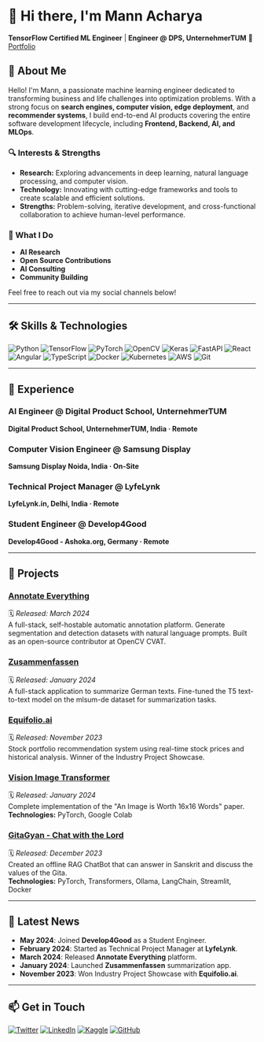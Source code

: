 # 👋 Hi there, I'm Mann Acharya 

**TensorFlow Certified ML Engineer** | **Engineer @ DPS, UnternehmerTUM** 🔗 [Portfolio](https://mannacharya.com) 

## 🌟 About Me

Hello! I'm Mann, a passionate machine learning engineer dedicated to transforming business and life challenges into optimization problems. With a strong focus on **search engines, computer vision, edge deployment**, and **recommender systems**, I build end-to-end AI products covering the entire software development lifecycle, including **Frontend, Backend, AI, and MLOps**.

### 🔍 Interests & Strengths

- **Research:** Exploring advancements in deep learning, natural language processing, and computer vision.
- **Technology:** Innovating with cutting-edge frameworks and tools to create scalable and efficient solutions.
- **Strengths:** Problem-solving, iterative development, and cross-functional collaboration to achieve human-level performance.

### 💼 What I Do

- **AI Research**
- **Open Source Contributions**
- **AI Consulting**
- **Community Building**

Feel free to reach out via my social channels below!

---

## 🛠️ Skills & Technologies

![Python](https://img.shields.io/badge/Python-3776AB?style=flat&logo=python&logoColor=white)
![TensorFlow](https://img.shields.io/badge/TensorFlow-FF6F00?style=flat&logo=tensorflow&logoColor=white)
![PyTorch](https://img.shields.io/badge/PyTorch-EE4C2C?style=flat&logo=PyTorch&logoColor=white)
![OpenCV](https://img.shields.io/badge/OpenCV-5C3EE8?style=flat&logo=opencv&logoColor=white)
![Keras](https://img.shields.io/badge/Keras-D00000?style=flat&logo=keras&logoColor=white)
![FastAPI](https://img.shields.io/badge/FastAPI-009688?style=flat&logo=fastapi&logoColor=white)
![React](https://img.shields.io/badge/React-61DAFB?style=flat&logo=react&logoColor=black)
![Angular](https://img.shields.io/badge/Angular-DD0031?style=flat&logo=angular&logoColor=white)
![TypeScript](https://img.shields.io/badge/TypeScript-3178C6?style=flat&logo=typescript&logoColor=white)
![Docker](https://img.shields.io/badge/Docker-2496ED?style=flat&logo=docker&logoColor=white)
![Kubernetes](https://img.shields.io/badge/Kubernetes-326CE5?style=flat&logo=kubernetes&logoColor=white)
![AWS](https://img.shields.io/badge/AWS-232F3E?style=flat&logo=amazon-aws&logoColor=white)
![Git](https://img.shields.io/badge/Git-F05032?style=flat&logo=git&logoColor=white)

---

## 💼 Experience

### **AI Engineer @ Digital Product School, UnternehmerTUM**
**Digital Product School, UnternehmerTUM, India · Remote**  

### **Computer Vision Engineer @ Samsung Display**
**Samsung Display Noida, India · On-Site**  

### **Technical Project Manager @ LyfeLynk**
**LyfeLynk.in, Delhi, India · Remote**  

### **Student Engineer @ Develop4Good**
**Develop4Good - Ashoka.org, Germany · Remote**  

---

## 🚀 Projects

### [Annotate Everything](https://github.com/mach-12/annotate-everything)
🗓️ *Released: March 2024*  
A full-stack, self-hostable automatic annotation platform. Generate segmentation and detection datasets with natural language prompts. Built as an open-source contributor at OpenCV CVAT.

### [Zusammenfassen](https://zusammenfassen.vercel.app/)
🗓️ *Released: January 2024*  
A full-stack application to summarize German texts. Fine-tuned the T5 text-to-text model on the mlsum-de dataset for summarization tasks.

### [Equifolio.ai](https://github.com/mach-12/equifolio.ai-)
🗓️ *Released: November 2023*  
Stock portfolio recommendation system using real-time stock prices and historical analysis. Winner of the Industry Project Showcase.

### [Vision Image Transformer](https://github.com/mach-12/vit)
🗓️ *Released: January 2024*  
Complete implementation of the "An Image is Worth 16x16 Words" paper.  
**Technologies:** PyTorch, Google Colab

### [GitaGyan - Chat with the Lord](https://github.com/mach-12/GitaGyan)
🗓️ *Released: December 2023*  
Created an offline RAG ChatBot that can answer in Sanskrit and discuss the values of the Gita.  
**Technologies:** PyTorch, Transformers, Ollama, LangChain, Streamlit, Docker

---

## 📰 Latest News

- **May 2024**: Joined **Develop4Good** as a Student Engineer.
- **February 2024**: Started as Technical Project Manager at **LyfeLynk**.
- **March 2024**: Released **Annotate Everything** platform.
- **January 2024**: Launched **Zusammenfassen** summarization app.
- **November 2023**: Won Industry Project Showcase with **Equifolio.ai**.

---

## 📫 Get in Touch

[![Twitter](https://img.shields.io/badge/Twitter-1DA1F2?style=flat&logo=twitter&logoColor=white)](https://twitter.com/yourusername) 
[![LinkedIn](https://img.shields.io/badge/LinkedIn-0077B5?style=flat&logo=linkedin&logoColor=white)](https://www.linkedin.com/in/mann-acharya/)
[![Kaggle](https://img.shields.io/badge/Kaggle-20BEFF?style=flat&logo=kaggle&logoColor=white)](https://www.kaggle.com/mannacharya)
[![GitHub](https://img.shields.io/badge/GitHub-100000?style=flat&logo=github&logoColor=white)](https://github.com/mach-12)

